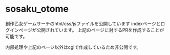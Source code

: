 # sosaku_otome
創作乙女ゲームサーチのhtnl/css/jsファイルを公開しています
indexページとログインページが公開されています。
上記のページに対するPRを作成することが可能です。

内部処理や上記のページ以外はcgiで作成しているため非公開です。
